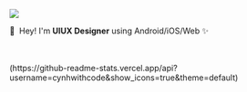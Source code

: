 <p>
  <a href="https://codingshit.tistory.com/" target="_blank"><img src="https://img.shields.io/badge/Blog-6D46DB?style=flat-square&logo=GitHub%20Sponsors&logoColor=white"/></a>
</p>



<p>
  👋&nbsp; Hey! I'm <b>UIUX Designer</b> using Android/iOS/Web ✨<br/> <br/><br/>
</p>

<p>
(https://github-readme-stats.vercel.app/api?username=cynhwithcode&show_icons=true&theme=default)
</p>
